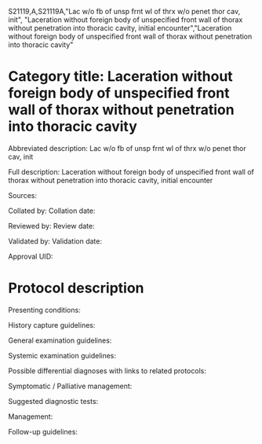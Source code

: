 S21119,A,S21119A,"Lac w/o fb of unsp frnt wl of thrx w/o penet thor cav, init", "Laceration without foreign body of unspecified front wall of thorax without penetration into thoracic cavity, initial encounter","Laceration without foreign body of unspecified front wall of thorax without penetration into thoracic cavity"
# Category title: Laceration without foreign body of unspecified front wall of thorax without penetration into thoracic cavity

Abbreviated description: Lac w/o fb of unsp frnt wl of thrx w/o penet thor cav, init

Full description: Laceration without foreign body of unspecified front wall of thorax without penetration into thoracic cavity, initial encounter

Sources:

Collated by:
Collation date:

Reviewed by:
Review date:

Validated by:
Validation date:

Approval UID:

# Protocol description

Presenting conditions:

History capture guidelines:

General examination guidelines:

Systemic examination guidelines:

Possible differential diagnoses with links to related protocols:

Symptomatic / Palliative management:

Suggested diagnostic tests:

Management:

Follow-up guidelines:
